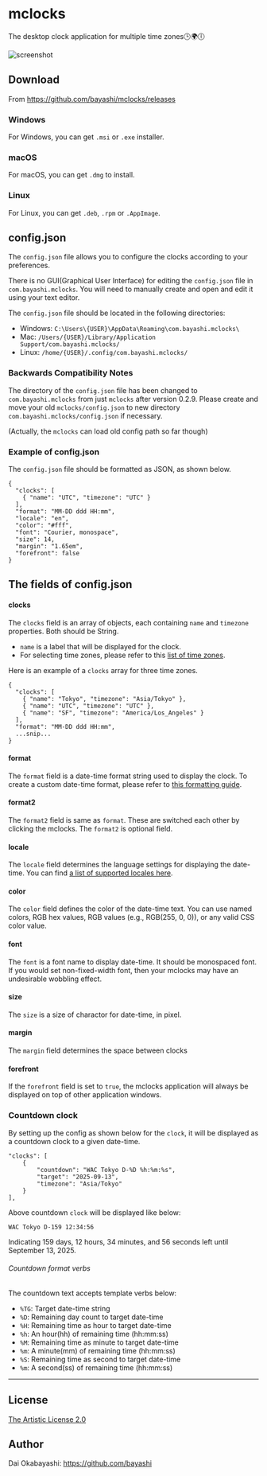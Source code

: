 # mclocks

The desktop clock application for multiple time zones🕒🌍🕕 

![screenshot](https://raw.githubusercontent.com/bayashi/mclocks/main/screenshot/mclocks-screenshot-0.1.8-custom.png)

## Download

From https://github.com/bayashi/mclocks/releases

### Windows

For Windows, you can get `.msi` or `.exe` installer.

### macOS

For macOS, you can get `.dmg` to install.

### Linux

For Linux, you can get `.deb`, `.rpm` or `.AppImage`.

## config.json

The `config.json` file allows you to configure the clocks according to your preferences.

There is no GUI(Graphical User Interface) for editing the `config.json` file in `com.bayashi.mclocks`. You will need to manually create and open and edit it using your text editor.

The `config.json` file should be located in the following directories:

* Windows: `C:\Users\{USER}\AppData\Roaming\com.bayashi.mclocks\`
* Mac: `/Users/{USER}/Library/Application Support/com.bayashi.mclocks/`
* Linux: `/home/{USER}/.config/com.bayashi.mclocks/`

### Backwards Compatibility Notes

The directory of the `config.json` file has been changed to `com.bayashi.mclocks` from just `mclocks` after version 0.2.9. Please create and move your old `mclocks/config.json` to new directory `com.bayashi.mclocks/config.json` if necessary.

(Actually, the `mclocks` can load old config path so far though)

### Example of config.json

The `config.json` file should be formatted as JSON, as shown below.

    {
      "clocks": [
        { "name": "UTC", "timezone": "UTC" }
      ],
      "format": "MM-DD ddd HH:mm",
      "locale": "en",
      "color": "#fff",
      "font": "Courier, monospace",
      "size": 14,
      "margin": "1.65em",
      "forefront": false
    }

## The fields of config.json

#### clocks

The `clocks` field is an array of objects, each containing `name` and `timezone` properties. Both should be String.

* `name` is a label that will be displayed for the clock.
* For selecting time zones, please refer to this [list of time zones](https://en.wikipedia.org/wiki/List_of_tz_database_time_zones).

Here is an example of a `clocks` array for three time zones.

    {
      "clocks": [
        { "name": "Tokyo", "timezone": "Asia/Tokyo" },
        { "name": "UTC", "timezone": "UTC" },
        { "name": "SF", "timezone": "America/Los_Angeles" }
      ],
      "format": "MM-DD ddd HH:mm",
      ...snip...
    }

#### format

The `format` field is a date-time format string used to display the clock. To create a custom date-time format, please refer to [this formatting guide](https://momentjs.com/docs/#/parsing/string-format/).

#### format2

The `format2` field is same as `format`. These are switched each other by clicking the mclocks. The `format2` is optional field.

#### locale

The `locale` field determines the language settings for displaying the date-time. You can find [a list of supported locales here](https://github.com/kawanet/cdate-locale/blob/main/locales.yml).

#### color

The `color` field defines the color of the date-time text. You can use named colors, RGB hex values, RGB values (e.g., RGB(255, 0, 0)), or any valid CSS color value.

#### font

The `font` is a font name to display date-time. It should be monospaced font. If you would set non-fixed-width font, then your mclocks may have an undesirable wobbling effect.

#### size

The `size` is a size of charactor for date-time, in pixel.

#### margin

The `margin` field determines the space between clocks

#### forefront

If the `forefront` field is set to `true`, the mclocks application will always be displayed on top of other application windows. 

### Countdown clock

By setting up the config as shown below for the `clock`, it will be displayed as a countdown clock to a given date-time.

	"clocks": [
		{
			"countdown": "WAC Tokyo D-%D %h:%m:%s",
			"target": "2025-09-13",
			"timezone": "Asia/Tokyo"
		}
	],

Above countdown `clock` will be displayed like below:

    WAC Tokyo D-159 12:34:56

Indicating 159 days, 12 hours, 34 minutes, and 56 seconds left until September 13, 2025.

###### Countdown format verbs

The countdown text accepts template verbs below:

* `%TG`: Target date-time string
* `%D`: Remaining day count to target date-time
* `%H`: Remaining time as hour to target date-time
* `%h`: An hour(hh) of remaining time (hh:mm:ss)
* `%M`: Remaining time as minute to target date-time
* `%m`: A minute(mm) of remaining time (hh:mm:ss)
* `%S`: Remaining time as second to target date-time
* `%m`: A second(ss) of remaining time (hh:mm:ss)

----------

## License

[The Artistic License 2.0](https://github.com/bayashi/mclocks/blob/main/LICENSE)

## Author

Dai Okabayashi: https://github.com/bayashi
